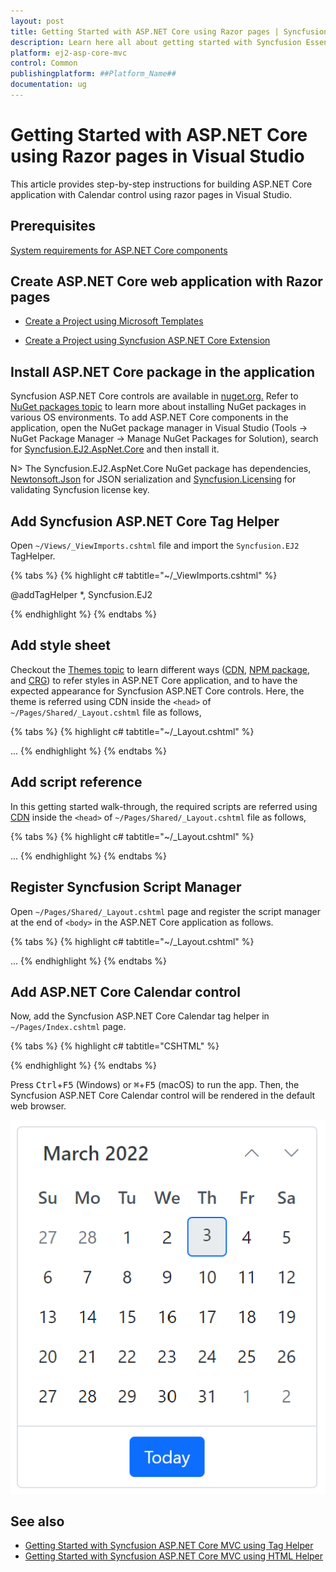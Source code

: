 ```yaml
---
layout: post
title: Getting Started with ASP.NET Core using Razor pages | Syncfusion
description: Learn here all about getting started with Syncfusion Essential ASP.NET Core using razor pages and tag helpers in Visual Studio.
platform: ej2-asp-core-mvc
control: Common
publishingplatform: ##Platform_Name##
documentation: ug
---
```


# Getting Started with ASP.NET Core using Razor pages in Visual Studio

This article provides step-by-step instructions for building ASP.NET Core application with Calendar control using razor pages in Visual Studio.

## Prerequisites

[System requirements for ASP.NET Core components](https://ej2.syncfusion.com/aspnetcore/documentation/system-requirements)

## Create ASP.NET Core web application with Razor pages

 * [Create a Project using Microsoft Templates](https://learn.microsoft.com/en-us/aspnet/core/tutorials/razor-pages/razor-pages-start?view=aspnetcore-6.0&tabs=visual-studio#create-a-razor-pages-web-app)

 * [Create a Project using Syncfusion ASP.NET Core Extension](https://ej2.syncfusion.com/aspnetcore/documentation/visual-studio-integration/create-project)

## Install ASP.NET Core package in the application

Syncfusion ASP.NET Core controls are available in [nuget.org.](https://www.nuget.org/packages?q=syncfusion.EJ2) Refer to [NuGet packages topic](../nuget-packages/) to learn more about installing NuGet packages in various OS environments. To add ASP.NET Core components in the application, open the NuGet package manager in Visual Studio (Tools → NuGet Package Manager → Manage NuGet Packages for Solution), search for [Syncfusion.EJ2.AspNet.Core](https://www.nuget.org/packages/Syncfusion.EJ2.AspNet.Core/) and then install it.

N> The Syncfusion.EJ2.AspNet.Core NuGet package has dependencies, [Newtonsoft.Json](https://www.nuget.org/packages/Newtonsoft.Json/) for JSON serialization and [Syncfusion.Licensing](https://www.nuget.org/packages/Syncfusion.Licensing/) for validating Syncfusion license key.

## Add Syncfusion ASP.NET Core Tag Helper

Open `~/Views/_ViewImports.cshtml` file and import the `Syncfusion.EJ2` TagHelper.

{% tabs %}
{% highlight c# tabtitle="~/_ViewImports.cshtml" %}

@addTagHelper *, Syncfusion.EJ2

{% endhighlight %}
{% endtabs %}
    
## Add style sheet

Checkout the [Themes topic](../appearance/theme-studio) to learn different ways ([CDN](../common/adding-script-references), [NPM package](../common/adding-script-references#node-package-manager-npm), and [CRG](../common/custom-resource-generator)) to refer styles in ASP.NET Core application, and to have the expected appearance for Syncfusion ASP.NET Core controls. Here, the theme is referred using CDN inside the `<head>` of `~/Pages/Shared/_Layout.cshtml` file as follows,

{% tabs %}
{% highlight c# tabtitle="~/_Layout.cshtml" %}
<head>
    ...
    <!-- Syncfusion ASP.NET Core controls styles -->
    <link rel="stylesheet" href="https://cdn.syncfusion.com/ej2/{{ site.ej2version }}/material.css" />
</head>
{% endhighlight %}
{% endtabs %}

## Add script reference

In this getting started walk-through, the required scripts are referred using [CDN](../common/adding-script-references) inside the `<head>` of `~/Pages/Shared/_Layout.cshtml` file as follows,

{% tabs %}
{% highlight c# tabtitle="~/_Layout.cshtml" %}
<head>
    ...
    <!-- Syncfusion ASP.NET Core controls scripts -->
    <script src="https://cdn.syncfusion.com/ej2/{{ site.ej2version }}/dist/ej2.min.js"></script>
</head>
{% endhighlight %}
{% endtabs %}

## Register Syncfusion Script Manager

Open `~/Pages/Shared/_Layout.cshtml` page and register the script manager <ejs-script> at the end of `<body>` in the ASP.NET Core application as follows. 

{% tabs %}
{% highlight c# tabtitle="~/_Layout.cshtml" %}
<body>
    ...
    <!-- Syncfusion ASP.NET Core Script Manager -->
    <ejs-scripts></ejs-scripts>
</body>
{% endhighlight %}
{% endtabs %}

## Add ASP.NET Core Calendar control

Now, add the Syncfusion ASP.NET Core Calendar tag helper in `~/Pages/Index.cshtml` page.

{% tabs %}
{% highlight c# tabtitle="CSHTML" %}
<div>
    <ejs-calendar id="calendar"></ejs-calendar>
</div>
{% endhighlight %}
{% endtabs %}

Press <kbd>Ctrl</kbd>+<kbd>F5</kbd> (Windows) or <kbd>⌘</kbd>+<kbd>F5</kbd> (macOS) to run the app. Then, the Syncfusion ASP.NET Core Calendar control will be rendered in the default web browser.

![ASP.NET Core Calendar control - Getting Started](images/aspnetcore-calendar.png)

## See also

* [Getting Started with Syncfusion ASP.NET Core MVC using Tag Helper](https://ej2.syncfusion.com/aspnetcore/documentation/getting-started/aspnet-core-mvc-taghelper)
* [Getting Started with Syncfusion ASP.NET Core MVC using HTML Helper](https://ej2.syncfusion.com/aspnetcore/documentation/getting-started/aspnet-core-mvc-htmlhelper)